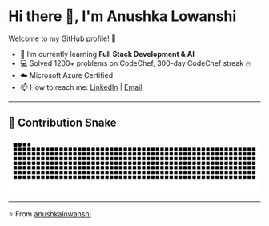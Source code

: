 # Hi there 👋, I'm Anushka Lowanshi  

Welcome to my GitHub profile! 🚀  

- 🌱 I’m currently learning **Full Stack Development & AI**  
- 💻 Solved 1200+ problems on CodeChef, 300-day CodeChef streak 🔥  
- ☁️ Microsoft Azure Certified  
- 📫 How to reach me: [LinkedIn](https://www.linkedin.com) | [Email](mailto:your-email@example.com)  


---

## 🐍 Contribution Snake

![Contribution Snake](https://github.com/anushkalowanshi/anushkalowanshi/blob/output/github-contribution-grid-snake.svg?color_snake=#39d353)


---


⭐️ From [anushkalowanshi](https://github.com/anushkalowanshi)
